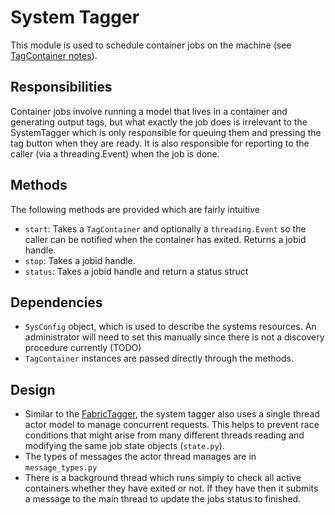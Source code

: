 # System Tagger

This module is used to schedule container jobs on the machine (see [TagContainer notes](../../tag_containers/architecture.md)). 

## Responsibilities

Container jobs involve running a model that lives in a container and generating output tags, but what exactly the job does is irrelevant to the SystemTagger which is only responsible for queuing them and pressing the tag button when they are ready. It is also responsible for reporting to the caller (via a threading.Event) when the job is done.

## Methods
The following methods are provided which are fairly intuitive
- `start`: Takes a `TagContainer` and optionally a `threading.Event` so the caller can be notified when the container has exited. Returns a jobid handle.
- `stop`: Takes a jobid handle.
- `status`: Takes a jobid handle and return a status struct

## Dependencies

- `SysConfig` object, which is used to describe the systems resources. An administrator will need to set this manually since there is not a discovery procedure currently (TODO)
- `TagContainer` instances are passed directly through the methods.

## Design

- Similar to the [FabricTagger](../fabric_tagging/architecture.md), the system tagger also uses a single thread actor model to manage concurrent requests. This helps to  prevent race conditions that might arise from many different threads reading and modifying the same job state objects (`state.py`).
- The types of messages the actor thread manages are in `message_types.py`
- There is a background thread which runs simply to check all active containers whether they have exited or not. If they have then it submits a message to the main thread to update the jobs status to finished.